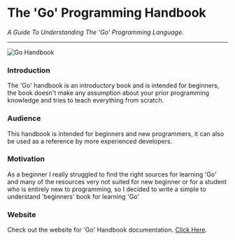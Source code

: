 # The 'Go' Programming Handbook
 
_A Guide To Understanding The 'Go' Programming Language._
<hr>

![Go Handbook](https://3.bp.blogspot.com/-i-OOWA4rZdY/Wfi1Qp3OzKI/AAAAAAAA_CM/55hxG13GmYwJcWKNDMm6JLPpMwsYbHBvwCLcBGAs/s1600/golang-logo.png)

### Introduction

The 'Go' handbook is an introductory book and is intended for beginners, the book doesn't make any assumption about your prior programming knowledge and tries to teach everything from scratch.

### Audience

This handbook is intended for beginners and new programmers, it can also be used as a reference by more experienced developers.

### Motivation

As a beginner I really struggled to find the right sources for learning 'Go' and many of the resources very not suited for new beginner or for a student who is entirely new to programming, so I decided to write a simple to understand 'beginners' book for learning 'Go'

### Website

Check out the website for 'Go' Handbook documentation.
[Click Here](https://octallium.github.io/golang-handbook/).